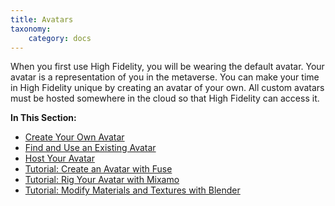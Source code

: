 ```yaml
---
title: Avatars
taxonomy:
    category: docs
---
```


When you first use High Fidelity, you will be wearing the default avatar. Your avatar is a representation of you in the metaverse. You can make your time in High Fidelity unique by creating an avatar of your own. All custom avatars must be hosted somewhere in the cloud so that High Fidelity can access it. 

**In This Section:** 

* [Create Your Own Avatar](./create-avatars)
* [Find and Use an Existing Avatar](./find-avatars)
* [Host Your Avatar](./host-avatar)
* [Tutorial: Create an Avatar with Fuse](./fuse-tutorial)
* [Tutorial: Rig Your Avatar with Mixamo](./mixamo-tutorial)
* [Tutorial: Modify Materials and Textures with Blender](./blender-tutorial)

